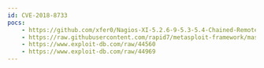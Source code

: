 ```yaml
---
id: CVE-2018-8733
pocs:
    - https://github.com/xfer0/Nagios-XI-5.2.6-9-5.3-5.4-Chained-Remote-Root-Exploit-Fixed
    - https://raw.githubusercontent.com/rapid7/metasploit-framework/master/modules/exploits/linux/http/nagios_xi_chained_rce_2_electric_boogaloo.rb
    - https://www.exploit-db.com/raw/44560
    - https://www.exploit-db.com/raw/44969
---
```

